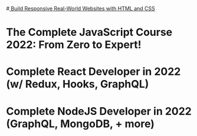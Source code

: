 #[ Build Responsive Real-World Websites with HTML and CSS ](https://www.google.com)

# The Complete JavaScript Course 2022: From Zero to Expert!

# Complete React Developer in 2022 (w/ Redux, Hooks, GraphQL)

# Complete NodeJS Developer in 2022 (GraphQL, MongoDB, + more)


